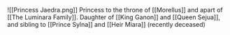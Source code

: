 ![[Princess Jaedra.png]]
Princess to the throne of [[Morellus]] and apart of [[The Luminara Family]].
Daughter of [[King Ganon]] and [[Queen Sejua]], and sibling to [[Prince Sylna]] and [[Heir Miara]] (recently deceased) 